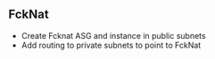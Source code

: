 ## FckNat
- Create Fcknat ASG and instance in public subnets
- Add routing to private subnets to point to FckNat
